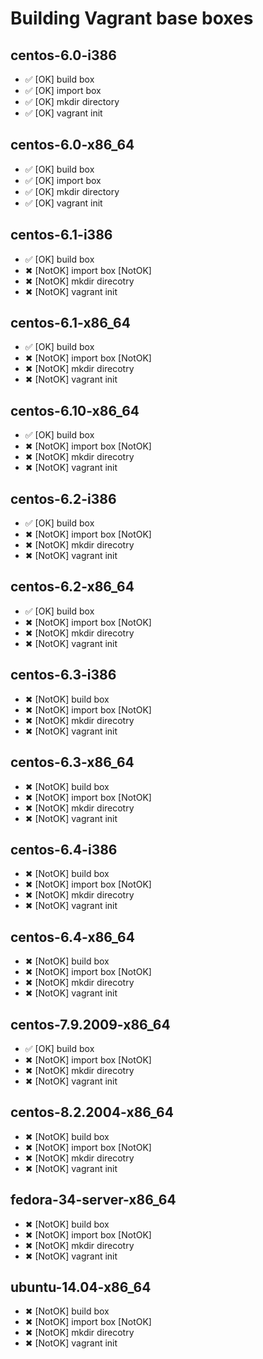 # Building Vagrant base boxes

## centos-6.0-i386

* ✅ [OK] build box
* ✅ [OK] import box
* ✅ [OK] mkdir directory
* ✅ [OK] vagrant init


## centos-6.0-x86_64

* ✅ [OK] build box
* ✅ [OK] import box
* ✅ [OK] mkdir directory
* ✅ [OK] vagrant init


## centos-6.1-i386

* ✅ [OK] build box
* ✖ [NotOK] import box [NotOK]
* ✖ [NotOK] mkdir direcotry
* ✖ [NotOK] vagrant init


## centos-6.1-x86_64

* ✅ [OK] build box
* ✖ [NotOK] import box [NotOK]
* ✖ [NotOK] mkdir direcotry
* ✖ [NotOK] vagrant init


## centos-6.10-x86_64

* ✅ [OK] build box
* ✖ [NotOK] import box [NotOK]
* ✖ [NotOK] mkdir direcotry
* ✖ [NotOK] vagrant init


## centos-6.2-i386

* ✅ [OK] build box
* ✖ [NotOK] import box [NotOK]
* ✖ [NotOK] mkdir direcotry
* ✖ [NotOK] vagrant init


## centos-6.2-x86_64

* ✅ [OK] build box
* ✖ [NotOK] import box [NotOK]
* ✖ [NotOK] mkdir direcotry
* ✖ [NotOK] vagrant init


## centos-6.3-i386

* ✖ [NotOK] build box
* ✖ [NotOK] import box [NotOK]
* ✖ [NotOK] mkdir direcotry
* ✖ [NotOK] vagrant init


## centos-6.3-x86_64

* ✖ [NotOK] build box
* ✖ [NotOK] import box [NotOK]
* ✖ [NotOK] mkdir direcotry
* ✖ [NotOK] vagrant init


## centos-6.4-i386

* ✖ [NotOK] build box
* ✖ [NotOK] import box [NotOK]
* ✖ [NotOK] mkdir direcotry
* ✖ [NotOK] vagrant init


## centos-6.4-x86_64

* ✖ [NotOK] build box
* ✖ [NotOK] import box [NotOK]
* ✖ [NotOK] mkdir direcotry
* ✖ [NotOK] vagrant init


## centos-7.9.2009-x86_64

* ✅ [OK] build box
* ✖ [NotOK] import box [NotOK]
* ✖ [NotOK] mkdir direcotry
* ✖ [NotOK] vagrant init


## centos-8.2.2004-x86_64

* ✖ [NotOK] build box
* ✖ [NotOK] import box [NotOK]
* ✖ [NotOK] mkdir direcotry
* ✖ [NotOK] vagrant init


## fedora-34-server-x86_64

* ✖ [NotOK] build box
* ✖ [NotOK] import box [NotOK]
* ✖ [NotOK] mkdir direcotry
* ✖ [NotOK] vagrant init


## ubuntu-14.04-x86_64

* ✖ [NotOK] build box
* ✖ [NotOK] import box [NotOK]
* ✖ [NotOK] mkdir direcotry
* ✖ [NotOK] vagrant init



